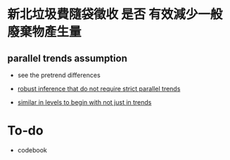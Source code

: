 # 新北垃圾費隨袋徵收 是否 有效減少一般廢棄物產生量

## parallel trends assumption

* see the pretrend differences
  
* [ robust inference that do not require strict parallel trends ](https://scholar.harvard.edu/files/jroth/files/roth_jmp_honestparalleltrends_main.pdf)

* [ similar in levels to begin with not just in trends ](https://blogs.worldbank.org/impactevaluations/revisiting-difference-differences-parallel-trends-assumption-part-i-pre-trend)

# To-do
* codebook
